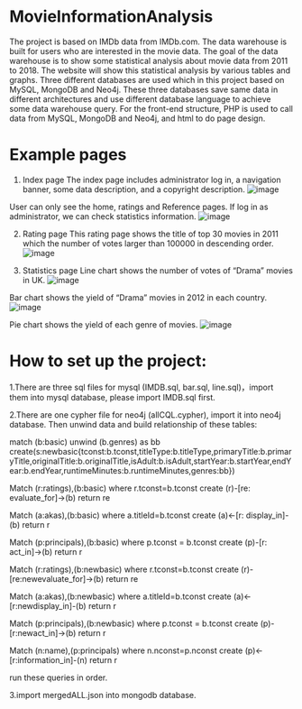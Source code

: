 # MovieInformationAnalysis

The project is based on IMDb data from IMDb.com. The data warehouse is built for users who are interested in the movie data. The goal of the data warehouse is to show some statistical analysis about movie data from 2011 to 2018. The website will show this statistical analysis by various tables and graphs.
Three different databases are used which in this project based on MySQL, MongoDB and Neo4j. These three databases save same data in different architectures and use different database language to achieve some data warehouse query.
For the front-end structure, PHP is used to call data from MySQL, MongoDB and Neo4j, and html to do page design. 

# Example pages

1. Index page
The index page includes administrator log in, a navigation banner, some data description, and a copyright description.
![image](https://github.com/YesiXie/MovieInformationAnalysis/blob/master/Images/Homepage.png)

User can only see the home, ratings and Reference pages. If log in as administrator, we can check statistics information.
![image](https://github.com/YesiXie/MovieInformationAnalysis/blob/master/Images/Login.png)

2. Rating page
This rating page shows the title of top 30 movies in 2011 which the number of votes larger than 100000 in descending order.
![image](https://github.com/YesiXie/MovieInformationAnalysis/blob/master/Images/Ratings.png)

3. Statistics page
Line chart shows the number of votes of “Drama” movies in UK.
![image](https://github.com/YesiXie/MovieInformationAnalysis/blob/master/Images/Statistics.png)

Bar chart shows the yield of “Drama” movies in 2012 in each country.
![image](https://github.com/YesiXie/MovieInformationAnalysis/blob/master/Images/Bar.png)

Pie chart shows the yield of each genre of movies.
![image](https://github.com/YesiXie/MovieInformationAnalysis/blob/master/Images/Pie.png)

# How to set up the project:
1.There are three sql files for mysql (IMDB.sql, bar.sql, line.sql)，import them into mysql database, please import IMDB.sql first.

2.There are one cypher file for neo4j (allCQL.cypher), import it into neo4j database. Then unwind data and build relationship of these tables:


  match (b:basic) unwind (b.genres) as bb create(s:newbasic{tconst:b.tconst,titleType:b.titleType,primaryTitle:b.primaryTitle,originalTitle:b.originalTitle,isAdult:b.isAdult,startYear:b.startYear,endYear:b.endYear,runtimeMinutes:b.runtimeMinutes,genres:bb})

  Match (r:ratings),(b:basic) where r.tconst=b.tconst create (r)-[re: evaluate_for]->(b) return re

  Match (a:akas),(b:basic) where a.titleId=b.tconst create (a)<-[r: display_in]-(b) return r

  Match (p:principals),(b:basic) where p.tconst = b.tconst create (p)-[r: act_in]->(b) return r

  Match (r:ratings),(b:newbasic) where r.tconst=b.tconst create (r)-[re:newevaluate_for]->(b) return re

  Match (a:akas),(b:newbasic) where a.titleId=b.tconst create (a)<-[r:newdisplay_in]-(b) return r

  Match (p:principals),(b:newbasic) where p.tconst = b.tconst create (p)-[r:newact_in]->(b) return r

  Match (n:name),(p:principals) where n.nconst=p.nconst create (p)<-[r:information_in]-(n) return r
  

  run these queries in order.


  3.import mergedALL.json into mongodb database.
